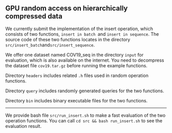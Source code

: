 ## GPU random access on hierarchically compressed data

We currently submit the implementation of the insert operation, which consists of two functions, `insert in batch `and `insert in sequence`. The source code of these two functions locates in the directory `src/insert_batch`and`src/insert_sequence`. 

We offer one dataset named COV19\_seq in the directory `input` for evaluation, which is also available on the internet. You need to decompress the dataset file `cov19.tar.gz` before running the example functions. 

Directory `headers` includes related `.h` files used in random operation functions.

Directory `query` includes randomly generated queries for the two functions. 

Directory `bin` includes binary executable files for the two functions. 

----

We provide bash file `src/run_insert.sh` to make a fast evaluation of the two operation functions. You can call `cd src && bash run_insert.sh` to see the evaluation result.

